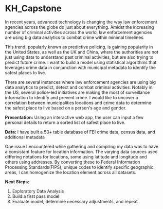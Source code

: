 # KH_Capstone

In recent years, advanced technology is changing the way law enforcement agencies across the globe do just about everything. Amidst the increasing number of criminal activities across the world, law enforcement agencies are using big data analytics to combat crime within minimal timelines.

This trend, popularly known as predictive policing, is gaining popularity in the United States, as well as the UK and China, where the authorities are not just using data to understand past criminal activities, but are also trying to predict future crime. I want to build a model using statistical algorithms that leverages crime data in conjunction with municipal metadata to identify the safest places to live.

There are several instances where law enforcement agencies are using big data analytics to predict, detect and combat criminal activities. Notably in the US, several police-led initiatives are making the most of surveillance information to identify and prevent crime. I would like to uncover a correlation between municipalities locations and crime data to determine the safest place to live based on a person's age and gender.

**Presentation:**
Using an interactive web app, the user can input a few personal details to return a sorted list of safest place to live.

**Data:**
I have built a 50+ table database of FBI crime data, census data, and additional metadata

One issue I encountered while gathering and compiling my data was to have a consistant feature for location information. The varying data sources used differing notations for locations, some using latitude and longitude and others using addresses. By converting these to Federal Information Processing Standards(FIPS), unique codes to identify specific geographic areas, I can homogenize the location element across all datasets.

**Next Steps:**

1. Exploratory Data Analysis
2. Build a first pass model
3. Evaluate model, determine necessary adjustments, and repeat
